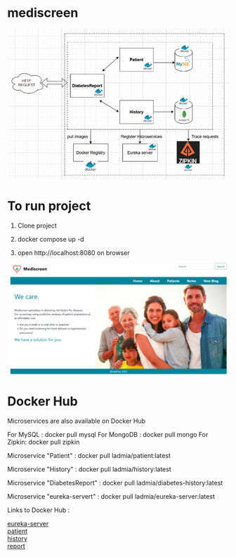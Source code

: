 # mediscreen
![Architecture](https://github.com/ladmiamadi/mediscreen/blob/final-branch/mediscreen-architecture.png)

# To run project
1. Clone project
2. docker compose up -d 

3. open http://localhost:8080 on browser

![home-page](https://github.com/ladmiamadi/mediscreen/blob/final-branch/home-page.png)

# Docker Hub

Microservices are also available on Docker Hub

For MySQL : docker pull mysql
For MongoDB : docker pull mongo
For Zipkin: docker pull zipkin

Microservice "Patient" : docker pull ladmia/patient:latest

Microservice "History" : docker pull ladmia/history:latest

Microservice "DiabetesReport" : docker pull ladmia/diabetes-history:latest

Microservice "eureka-servert" : docker pull ladmia/eureka-server:latest

Links to Docker Hub :

[eureka-server](https://hub.docker.com/r/ladmia/eureka-server) <br>
[patient](https://hub.docker.com/r/ladmia/patient)<br>
[history](https://hub.docker.com/r/ladmia/history)<br>
[report](https://hub.docker.com/r/ladmia/diabetes-report)
